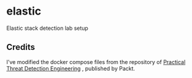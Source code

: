 # elastic
Elastic stack detection lab setup

## Credits
I've modified the docker compose files from the repository of [Practical Threat Detection Engineering](https://www.packtpub.com/en-us/product/practical-threat-detection-engineering-9781801076715) , published by Packt.
